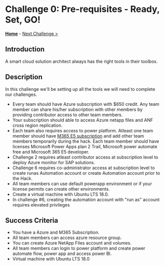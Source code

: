 # Challenge 0: Pre-requisites - Ready, Set, GO! 

**[Home](../README.md)** - [Next Challenge >](./01-SAP-Auto-Deployment.md)

## Introduction

A smart cloud solution architect always has the right tools in their toolbox. 

## Description

In this challenge we'll be setting up all the tools we will need to complete our challenges.

- Every team should have Azure subscription with $650 credit. Any team member can share his/her subscription with other members by providing contributor access to other team members.
- Your subscription should able to access Azure netapp files and ANF cross region replication. 
- Each team also requires access to power platform. Atleast one team member should have [M365 E5 subscription](https://go.microsoft.com/fwlink/p/?LinkID=698279)  and add other team members temporarily during the hack. Each team member should have licenses Microsoft Power Apps plan 2 Trail, Microsoft power automate free and Microsoft 365 E5 developer.
- Challenge 2 requires atleast contributor access at subscription level to deploy Azure monitor for SAP solutions. 
- Challenge 6 requires co-administrator access at subscription level to create runas Automation account or create Automation account prior to the Hack.
- All team members can use default powerapp environment or if your license permits can create other environments. 
- Create a virtual machine with Ubuntu LTS 18.0.
- In challenge #6, creating the automation account with "run as" account requires elevated privileges
    
## Success Criteria

- You have a Azure and M365 Subscription.
- All team members can access azure resource group.
- You can create Azure NetApp Files account and volumes.
- All team members can login to power platform and create power automate flow, power app and access power BI. 
- Virtual machine with Ubuntu LTS 18.0
